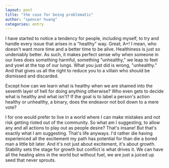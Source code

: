 ```yaml
---
layout: post
title: "the case for being problematic"
author: "spencer huang"
categories: entry
---
```


I have started to notice a tendency for people, including myself, to try and handle every issue that arises in a "healthy" way. Great; A+! I mean, who doesn't want more time and a better time to be alive. Healthiness is just so undeniably better. As such, it makes perfect sense why when someone in our lives does something harmful, something "unhealthy," we leap to feet and yowl at the top of our lungs. What you just did is wrong, "unhealthy." And that gives us all the right to reduce you to a villain who should be dismissed and discarded. 

Except how can we learn what is healthy when we are shamed into the seventh layer of hell for doing anything otherwise? Who even gets to decide what is healthy and what isn't? If the goal is to label a person's action healthy or unhealthy, a binary, does the endeavor not boil down to a mere vote? 

I for one would prefer to live in a world where I can make mistakes and not risk getting rioted out of the community. So what am I suggesting, to allow any and all actions to play out as people desire? That's insane! But that's exactly what I am suggesting. That's life anyways. I'd rather die having experienced all the excitement my path has potential for than die a bored man a little bit later. And it's not just about excitement, it's about growth. Stability sets the stage for growth but conflict is what drives it. We can have all the healing alms in the world but without fuel, we are just a juiced up seed that never sprouts. 